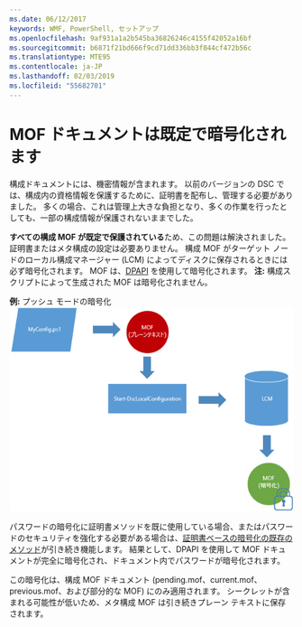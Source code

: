 ```yaml
---
ms.date: 06/12/2017
keywords: WMF, PowerShell, セットアップ
ms.openlocfilehash: 9af931a1a2b545ba36826246c4155f42052a16bf
ms.sourcegitcommit: b6871f21bd666f9cd71dd336bb3f844cf472b56c
ms.translationtype: MTE95
ms.contentlocale: ja-JP
ms.lasthandoff: 02/03/2019
ms.locfileid: "55682701"
---
```

# <a name="mof-documents-are-encrypted-by-default"></a>MOF ドキュメントは既定で暗号化されます

構成ドキュメントには、機密情報が含まれます。 以前のバージョンの DSC では、構成内の資格情報を保護するために、証明書を配布し、管理する必要がありました。 多くの場合、これは管理上大きな負担となり、多くの作業を行ったとしても、一部の構成情報が保護されないままでした。

**すべての構成 MOF が既定で保護されている**ため、この問題は解決されました。 証明書またはメタ構成の設定は必要ありません。 構成 MOF がターゲット ノードのローカル構成マネージャー (LCM) によってディスクに保存されるときには必ず暗号化されます。 MOF は、[DPAPI](https://msdn.microsoft.com/library/ms995355.aspx) を使用して暗号化されます。 **注:** 構成スクリプトによって生成された MOF は暗号化されません。

**例:** プッシュ モードの暗号化 ![MOF 暗号化](../images/MOF_Encryption.jpg)

パスワードの暗号化に証明書メソッドを既に使用している場合、またはパスワードのセキュリティを強化する必要がある場合は、[証明書ベースの暗号化の既存のメソッド](https://msdn.microsoft.com/powershell/dsc/securemof)が引き続き機能します。 結果として、DPAPI を使用して MOF ドキュメントが完全に暗号化され、ドキュメント内でパスワードが暗号化されます。

この暗号化は、構成 MOF ドキュメント (pending.mof、current.mof、previous.mof、および部分的な MOF) にのみ適用されます。 シークレットが含まれる可能性が低いため、メタ構成 MOF は引き続きプレーン テキストに保存されます。

